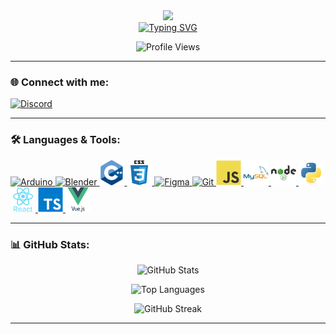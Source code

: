<div align="center">
  <img src="[https://komarev.com/ghpvc/?username=nethushadulmina&label=Profile%20Views&color=0eb448&style=flat](https://github.com/user-attachments/assets/d863aff9-92da-48a7-a8c4-9f993ba62613)" />
</div>

<div align="center">
  <a href="https://git.io/typing-svg">
    <img src="https://readme-typing-svg.demolab.com?font=Kanit&size=25&pause=1000&color=00F8B9&center=true&width=500&lines=Hello%2C+I'm+NethushDev;Developer+from+a+Small+Island;Level+2+Seller+on+Fiverr;Passionate+about+Coding+%26+Creativity" alt="Typing SVG" />
  </a>
</div>

<p align="center">
  <img src="https://komarev.com/ghpvc/?username=nethushadulmina&label=Profile%20Views&color=0eb448&style=flat" alt="Profile Views" />
</p>

---

### 🌐 Connect with me:
<p align="left">
  <a href="https://discord.gg/zKjXYuXUKP" target="_blank">
    <img src="https://raw.githubusercontent.com/rahuldkjain/github-profile-readme-generator/master/src/images/icons/Social/discord.svg" alt="Discord" height="30" width="40"/>
  </a>
</p>

---

### 🛠️ Languages & Tools:
<p align="left">
  <a href="https://www.arduino.cc/" target="_blank"> 
    <img src="https://cdn.worldvectorlogo.com/logos/arduino-1.svg" alt="Arduino" width="40" height="40"/> 
  </a>
  <a href="https://www.blender.org/" target="_blank"> 
    <img src="https://download.blender.org/branding/community/blender_community_badge_white.svg" alt="Blender" width="40" height="40"/> 
  </a>
  <a href="https://www.w3schools.com/cpp/" target="_blank"> 
    <img src="https://raw.githubusercontent.com/devicons/devicon/master/icons/cplusplus/cplusplus-original.svg" alt="C++" width="40" height="40"/> 
  </a>
  <a href="https://www.w3schools.com/css/" target="_blank"> 
    <img src="https://raw.githubusercontent.com/devicons/devicon/master/icons/css3/css3-original-wordmark.svg" alt="CSS3" width="40" height="40"/> 
  </a>
  <a href="https://www.figma.com/" target="_blank"> 
    <img src="https://www.vectorlogo.zone/logos/figma/figma-icon.svg" alt="Figma" width="40" height="40"/> 
  </a>
  <a href="https://git-scm.com/" target="_blank"> 
    <img src="https://www.vectorlogo.zone/logos/git-scm/git-scm-icon.svg" alt="Git" width="40" height="40"/> 
  </a>
  <a href="https://developer.mozilla.org/en-US/docs/Web/JavaScript" target="_blank">
    <img src="https://raw.githubusercontent.com/devicons/devicon/master/icons/javascript/javascript-original.svg" alt="JavaScript" width="40" height="40"/> 
  </a>
  <a href="https://www.mysql.com/" target="_blank"> 
    <img src="https://raw.githubusercontent.com/devicons/devicon/master/icons/mysql/mysql-original-wordmark.svg" alt="MySQL" width="40" height="40"/> 
  </a>
  <a href="https://nodejs.org" target="_blank"> 
    <img src="https://raw.githubusercontent.com/devicons/devicon/master/icons/nodejs/nodejs-original-wordmark.svg" alt="Node.js" width="40" height="40"/> 
  </a>
  <a href="https://www.python.org" target="_blank"> 
    <img src="https://raw.githubusercontent.com/devicons/devicon/master/icons/python/python-original.svg" alt="Python" width="40" height="40"/> 
  </a>
  <a href="https://reactjs.org/" target="_blank"> 
    <img src="https://raw.githubusercontent.com/devicons/devicon/master/icons/react/react-original-wordmark.svg" alt="React" width="40" height="40"/> 
  </a>
  <a href="https://www.typescriptlang.org/" target="_blank"> 
    <img src="https://raw.githubusercontent.com/devicons/devicon/master/icons/typescript/typescript-original.svg" alt="TypeScript" width="40" height="40"/> 
  </a>
  <a href="https://vuejs.org/" target="_blank"> 
    <img src="https://raw.githubusercontent.com/devicons/devicon/master/icons/vuejs/vuejs-original-wordmark.svg" alt="Vue.js" width="40" height="40"/> 
  </a>
</p>

---

### 📊 GitHub Stats:
<p align="center">
  <img src="https://github-readme-stats.vercel.app/api?username=nethushadulmina&show_icons=true&theme=onedark" alt="GitHub Stats" />
</p>

<p align="center">
  <img src="https://github-readme-stats.vercel.app/api/top-langs?username=nethushadulmina&show_icons=true&locale=en&layout=compact&theme=onedark" alt="Top Languages" />
</p>

<p align="center">
  <img src="https://github-readme-streak-stats.herokuapp.com/?user=nethushadulmina&theme=onedark" alt="GitHub Streak" />
</p>

---

